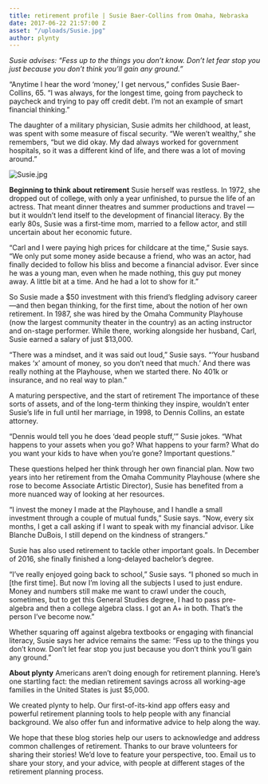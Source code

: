 ```yaml
---
title: retirement profile | Susie Baer-Collins from Omaha, Nebraska
date: 2017-06-22 21:57:00 Z
asset: "/uploads/Susie.jpg"
author: plynty
---
```


*Susie advises: “Fess up to the things you don’t know. Don’t let fear stop you just because you don’t think you’ll gain any ground.”*

“Anytime I hear the word ‘money,’ I get nervous,” confides Susie Baer-Collins, 65. “I was always, for the longest time, going from paycheck to paycheck and trying to pay off credit debt. I’m not an example of smart financial thinking.”

The daughter of a military physician, Susie admits her childhood, at least, was spent with some measure of fiscal security. “We weren’t wealthy,” she remembers, “but we did okay. My dad always worked for government hospitals, so it was a different kind of life, and there was a lot of moving around.”

![Susie.jpg](/uploads/Susie.jpg)

**Beginning to think about retirement**
Susie herself was restless. In 1972, she dropped out of college, with only a year unfinished, to pursue the life of an actress. That meant dinner theatres and summer productions and travel — but it wouldn’t lend itself to the development of financial literacy. By the early 80s, Susie was a first-time mom, married to a fellow actor, and still uncertain about her economic future.

“Carl and I were paying high prices for childcare at the time,” Susie says. “We only put some money aside because a friend, who was an actor, had finally decided to follow his bliss and become a financial advisor. Ever since he was a young man, even when he made nothing, this guy put money away. A little bit at a time. And he had a lot to show for it.”

So Susie made a $50 investment with this friend’s fledgling advisory career—and then began thinking, for the first time, about the notion of her own retirement. In 1987, she was hired by the Omaha Community Playhouse (now the largest community theater in the country) as an acting instructor and on-stage performer. While there, working alongside her husband, Carl, Susie earned a salary of just $13,000.

“There was a mindset, and it was said out loud,” Susie says. “‘Your husband makes ‘x’ amount of money, so you don’t need that much.’ And there was really nothing at the Playhouse, when we started there. No 401k or insurance, and no real way to plan.”

A maturing perspective, and the start of retirement
The importance of these sorts of assets, and of the long-term thinking they inspire, wouldn’t enter Susie’s life in full until her marriage, in 1998, to Dennis Collins, an estate attorney. 

“Dennis would tell you he does ‘dead people stuff,’” Susie jokes. “What happens to your assets when you go? What happens to your farm? What do you want your kids to have when you’re gone? Important questions.”

These questions helped her think through her own financial plan. Now two years into her retirement from the Omaha Community Playhouse (where she rose to become Associate Artistic Director), Susie has benefited from a more nuanced way of looking at her resources. 

“I invest the money I made at the Playhouse, and I handle a small investment through a couple of mutual funds,” Susie says. “Now, every six months, I get a call asking if I want to speak with my financial advisor. Like Blanche DuBois, I still depend on the kindness of strangers.”

Susie has also used retirement to tackle other important goals. In December of 2016, she finally finished a long-delayed bachelor’s degree.

“I’ve really enjoyed going back to school,” Susie says. “I phoned so much in [the first time]. But now I’m loving all the subjects I used to just endure. Money and numbers still make me want to crawl under the couch, sometimes, but to get this General Studies degree, I had to pass pre-algebra and then a college algebra class. I got an A+ in both. That’s the person I’ve become now.”

Whether squaring off against algebra textbooks or engaging with financial literacy, Susie says her advice remains the same: “Fess up to the things you don’t know. Don’t let fear stop you just because you don’t think you’ll gain any ground.”

**About plynty**
Americans aren’t doing enough for retirement planning. Here’s one startling fact: the median retirement savings across all working-age families in the United States is just $5,000.

We created plynty to help. Our first-of-its-kind app offers easy and powerful retirement planning tools to help people with any financial background. We also offer fun and informative advice to help along the way.

We hope that these blog stories help our users to acknowledge and address common challenges of retirement. Thanks to our brave volunteers for sharing their stories! We’d love to feature your perspective, too. Email us to share your story, and your advice, with people at different stages of the retirement planning process.
